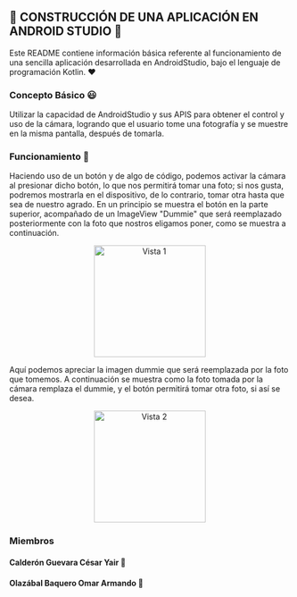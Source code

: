 ## :eyes: CONSTRUCCIÓN DE UNA APLICACIÓN EN ANDROID STUDIO :eyes:

Este README contiene información básica referente al funcionamiento de una sencilla aplicación desarrollada en AndroidStudio,
bajo el lenguaje de programación Kotlin. :heart:

### Concepto Básico :smiley:

Utilizar la capacidad de AndroidStudio y sus APIS para obtener el control y uso de la cámara, logrando que el usuario tome una
fotografía y se muestre en la misma pantalla, después de tomarla.

### Funcionamiento :new_moon_with_face:

Haciendo uso de un botón y de algo de código, podemos activar la cámara al presionar dicho botón, lo que nos permitirá tomar una
foto; si nos gusta, podremos mostrarla en el dispositivo, de lo contrario, tomar otra hasta que sea de nuestro agrado.
En un principio se muestra el botón en la parte superior, acompañado de un ImageView "Dummie" que será reemplazado posteriormente
con la foto que nostros eligamos poner, como se muestra a continuación.

<p align="center">
<img src="/images/Vista1.jpg" alt="Vista 1" width="200"/>
</p>

Aquí podemos apreciar la imagen dummie que será reemplazada por la foto que tomemos. A continuación se muestra como la foto tomada
por la cámara remplaza el dummie, y el botón permitirá tomar otra foto, si así se desea.

<p align="center">
  <img src="/images/Vista2.jpg" alt="Vista 2" width="200"/>

### Miembros
#### Calderón Guevara César Yair 🚷
#### Olazábal Baquero Omar Armando 💫
